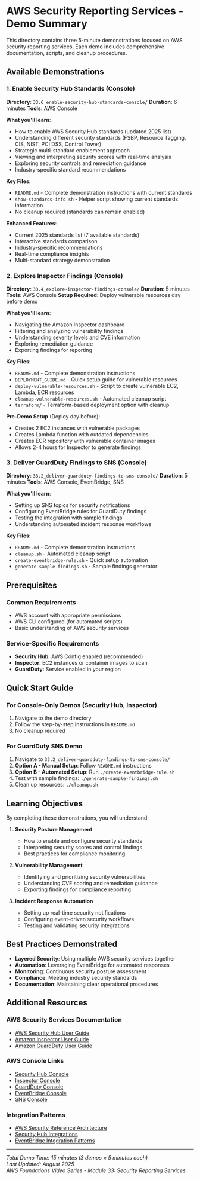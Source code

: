# AWS Security Reporting Services - Demo Summary

This directory contains three 5-minute demonstrations focused on AWS security reporting services. Each demo includes comprehensive documentation, scripts, and cleanup procedures.

## Available Demonstrations

### 1. Enable Security Hub Standards (Console)
**Directory**: `33.6_enable-security-hub-standards-console/`
**Duration**: 6 minutes
**Tools**: AWS Console

**What you'll learn**:
- How to enable AWS Security Hub standards (updated 2025 list)
- Understanding different security standards (FSBP, Resource Tagging, CIS, NIST, PCI DSS, Control Tower)
- Strategic multi-standard enablement approach
- Viewing and interpreting security scores with real-time analysis
- Exploring security controls and remediation guidance
- Industry-specific standard recommendations

**Key Files**:
- `README.md` - Complete demonstration instructions with current standards
- `show-standards-info.sh` - Helper script showing current standards information
- No cleanup required (standards can remain enabled)

**Enhanced Features**:
- Current 2025 standards list (7 available standards)
- Interactive standards comparison
- Industry-specific recommendations
- Real-time compliance insights
- Multi-standard strategy demonstration

### 2. Explore Inspector Findings (Console)
**Directory**: `33.4_explore-inspector-findings-console/`
**Duration**: 5 minutes
**Tools**: AWS Console
**Setup Required**: Deploy vulnerable resources day before demo

**What you'll learn**:
- Navigating the Amazon Inspector dashboard
- Filtering and analyzing vulnerability findings
- Understanding severity levels and CVE information
- Exploring remediation guidance
- Exporting findings for reporting

**Key Files**:
- `README.md` - Complete demonstration instructions
- `DEPLOYMENT_GUIDE.md` - Quick setup guide for vulnerable resources
- `deploy-vulnerable-resources.sh` - Script to create vulnerable EC2, Lambda, ECR resources
- `cleanup-vulnerable-resources.sh` - Automated cleanup script
- `terraform/` - Terraform-based deployment option with cleanup

**Pre-Demo Setup** (Deploy day before):
- Creates 2 EC2 instances with vulnerable packages
- Creates Lambda function with outdated dependencies  
- Creates ECR repository with vulnerable container images
- Allows 2-4 hours for Inspector to generate findings

### 3. Deliver GuardDuty Findings to SNS (Console)
**Directory**: `33.2_deliver-guardduty-findings-to-sns-console/`
**Duration**: 5 minutes
**Tools**: AWS Console, EventBridge, SNS

**What you'll learn**:
- Setting up SNS topics for security notifications
- Configuring EventBridge rules for GuardDuty findings
- Testing the integration with sample findings
- Understanding automated incident response workflows

**Key Files**:
- `README.md` - Complete demonstration instructions
- `cleanup.sh` - Automated cleanup script
- `create-eventbridge-rule.sh` - Quick setup automation
- `generate-sample-findings.sh` - Sample findings generator

## Prerequisites

### Common Requirements
- AWS account with appropriate permissions
- AWS CLI configured (for automated scripts)
- Basic understanding of AWS security services

### Service-Specific Requirements
- **Security Hub**: AWS Config enabled (recommended)
- **Inspector**: EC2 instances or container images to scan
- **GuardDuty**: Service enabled in your region

## Quick Start Guide

### For Console-Only Demos (Security Hub, Inspector)
1. Navigate to the demo directory
2. Follow the step-by-step instructions in `README.md`
3. No cleanup required

### For GuardDuty SNS Demo
1. Navigate to `33.2_deliver-guardduty-findings-to-sns-console/`
2. **Option A - Manual Setup**: Follow `README.md` instructions
3. **Option B - Automated Setup**: Run `./create-eventbridge-rule.sh`
4. Test with sample findings: `./generate-sample-findings.sh`
5. Clean up resources: `./cleanup.sh`

## Learning Objectives

By completing these demonstrations, you will understand:

1. **Security Posture Management**
   - How to enable and configure security standards
   - Interpreting security scores and control findings
   - Best practices for compliance monitoring

2. **Vulnerability Management**
   - Identifying and prioritizing security vulnerabilities
   - Understanding CVE scoring and remediation guidance
   - Exporting findings for compliance reporting

3. **Incident Response Automation**
   - Setting up real-time security notifications
   - Configuring event-driven security workflows
   - Testing and validating security integrations

## Best Practices Demonstrated

- **Layered Security**: Using multiple AWS security services together
- **Automation**: Leveraging EventBridge for automated responses
- **Monitoring**: Continuous security posture assessment
- **Compliance**: Meeting industry security standards
- **Documentation**: Maintaining clear operational procedures

## Additional Resources

### AWS Security Services Documentation
- [AWS Security Hub User Guide](https://docs.aws.amazon.com/securityhub/latest/userguide/)
- [Amazon Inspector User Guide](https://docs.aws.amazon.com/inspector/latest/user/)
- [Amazon GuardDuty User Guide](https://docs.aws.amazon.com/guardduty/latest/ug/)

### AWS Console Links
- [Security Hub Console](https://console.aws.amazon.com/securityhub/)
- [Inspector Console](https://console.aws.amazon.com/inspector/v2/home)
- [GuardDuty Console](https://console.aws.amazon.com/guardduty/)
- [EventBridge Console](https://console.aws.amazon.com/events/)
- [SNS Console](https://console.aws.amazon.com/sns/)

### Integration Patterns
- [AWS Security Reference Architecture](https://docs.aws.amazon.com/prescriptive-guidance/latest/security-reference-architecture/)
- [Security Hub Integrations](https://docs.aws.amazon.com/securityhub/latest/userguide/securityhub-integrations.html)
- [EventBridge Integration Patterns](https://docs.aws.amazon.com/eventbridge/latest/userguide/eb-integrations.html)

---
*Total Demo Time: 15 minutes (3 demos × 5 minutes each)*  
*Last Updated: August 2025*  
*AWS Foundations Video Series - Module 33: Security Reporting Services*
